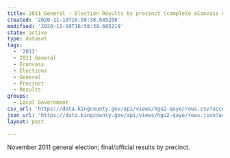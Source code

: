 ```yaml
---
title: 2011 General - Election Results by precinct (complete eCanvass dataset)
created: '2020-11-10T16:58:38.685208'
modified: '2020-11-10T16:58:38.685219'
state: active
type: dataset
tags:
  - '2011'
  - 2011 General
  - Ecanvass
  - Elections
  - General
  - Precinct
  - Results
groups:
  - Local Government
csv_url: 'https://data.kingcounty.gov/api/views/hgu2-qaye/rows.csv?accessType=DOWNLOAD'
json_url: 'https://data.kingcounty.gov/api/views/hgu2-qaye/rows.json?accessType=DOWNLOAD'
layout: post

---
```

November 2011 general election; final/official results by precinct.
